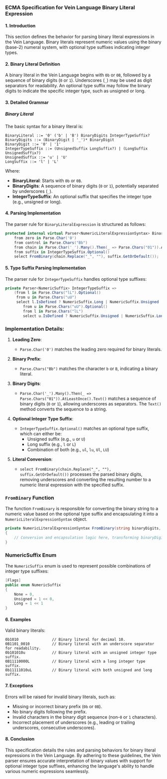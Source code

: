 ### ECMA Specification for Vein Language Binary Literal Expression

#### 1. Introduction

This section defines the behavior for parsing binary literal expressions in the Vein Language. Binary literals represent numeric values using the binary (base-2) numeral system, with optional type suffixes indicating integer types.

#### 2. Binary Literal Definition

A binary literal in the Vein Language begins with `0b` or `0B`, followed by a sequence of binary digits (`0` or `1`). Underscores (`_`) may be used as digit separators for readability. An optional type suffix may follow the binary digits to indicate the specific integer type, such as unsigned or long.

#### 3. Detailed Grammar

##### Binary Literal

The basic syntax for a binary literal is:
```
BinaryLiteral ::= '0' ('b' | 'B') BinaryDigits IntegerTypeSuffix?
BinaryDigits ::= (BinaryDigit | '_')* BinaryDigit
BinaryDigit ::= '0' | '1'
IntegerTypeSuffix ::= (UnsignedSuffix LongSuffix?) | (LongSuffix UnsignedSuffix?)
UnsignedSuffix ::= 'u' | 'U'
LongSuffix ::= 'l' | 'L'
```

Where:
- **BinaryLiteral**: Starts with `0b` or `0B`.
- **BinaryDigits**: A sequence of binary digits (`0` or `1`), potentially separated by underscores (`_`).
- **IntegerTypeSuffix**: An optional suffix that specifies the integer type (e.g., unsigned or long).

#### 4. Parsing Implementation

The parser rule for `BinaryLiteralExpression` is structured as follows:

```csharp
protected internal virtual Parser<NumericLiteralExpressionSyntax> BinaryLiteralExpression =>
    from zero in Parse.Char('0')
    from control in Parse.Chars("Bb")
    from chain in Parse.Char('_').Many().Then(_ => Parse.Chars("01")).AtLeastOnce().Text()
    from suffix in IntegerTypeSuffix.Optional()
    select FromBinary(chain.Replace("_", ""), suffix.GetOrDefault());
```

#### 5. Type Suffix Parsing Implementation

The parser rule for `IntegerTypeSuffix` handles optional type suffixes:

```csharp
private Parser<NumericSuffix> IntegerTypeSuffix =>
    (from l in Parse.Chars("lL").Optional()
     from u in Parse.Chars("uU")
     select l.IsDefined ? NumericSuffix.Long | NumericSuffix.Unsigned : NumericSuffix.Unsigned).Or(
        from u in Parse.Chars("uU").Optional()
        from l in Parse.Chars("lL")
        select u.IsDefined ? NumericSuffix.Unsigned | NumericSuffix.Long : NumericSuffix.Long);
```

### Implementation Details:

1. **Leading Zero**: 
   - `Parse.Char('0')` matches the leading zero required for binary literals.
   
2. **Binary Prefix**: 
   - `Parse.Chars("Bb")` matches the character `b` or `B`, indicating a binary literal.

3. **Binary Digits**:
   - `Parse.Char('_').Many().Then(_ => Parse.Chars("01")).AtLeastOnce().Text()` matches a sequence of binary digits (`0` or `1`), allowing underscores as separators. The `Text()` method converts the sequence to a string.

4. **Optional Integer Type Suffix**: 
   - `IntegerTypeSuffix.Optional()` matches an optional type suffix, which can either be:
     - Unsigned suffix (e.g., `u` or `U`)
     - Long suffix (e.g., `l` or `L`)
     - Combination of both (e.g., `ul`, `lu`, `Ul`, `LU`)

5. **Literal Conversion**:
   - `select FromBinary(chain.Replace("_", ""), suffix.GetOrDefault())` processes the parsed binary digits, removing underscores and converting the resulting number to a numeric literal expression with the specified suffix.

### `FromBinary` Function

The function `FromBinary` is responsible for converting the binary string to a numeric value based on the optional type suffix and encapsulating it into a `NumericLiteralExpressionSyntax` object.

```csharp
private NumericLiteralExpressionSyntax FromBinary(string binaryDigits, NumericSuffix suffix)
{
    // Conversion and encapsulation logic here, transforming binaryDigits to appropriate numeric type and handling suffix.
}
```

### NumericSuffix Enum

The `NumericSuffix` enum is used to represent possible combinations of integer type suffixes:

```csharp
[Flags]
public enum NumericSuffix
{
    None = 0,
    Unsigned = 1 << 0,
    Long = 1 << 1
}
```

#### 6. Examples

Valid binary literals:

```vein
0b1010               // Binary literal for decimal 10.
0B1101_0010          // Binary literal with an underscore separator for readability.
0b101010u            // Binary literal with an unsigned integer type suffix.
0B11110000L          // Binary literal with a long integer type suffix.
0b11111010uL         // Binary literal with both unsigned and long suffix.
```

#### 7. Exceptions

Errors will be raised for invalid binary literals, such as:
- Missing or incorrect binary prefix (`0b` or `0B`).
- No binary digits following the prefix.
- Invalid characters in the binary digit sequence (non-`0` or `1` characters).
- Incorrect placement of underscores (e.g., leading or trailing underscores, consecutive underscores).

#### 8. Conclusion

This specification details the rules and parsing behaviors for binary literal expressions in the Vein Language. By adhering to these guidelines, the Vein parser ensures accurate interpretation of binary values with support for optional integer type suffixes, enhancing the language's ability to handle various numeric expressions seamlessly.